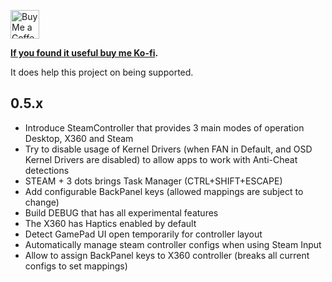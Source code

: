 <a href='https://ko-fi.com/ayufan' target='_blank'><img height='35' style='border:0px;height:46px;' src='https://az743702.vo.msecnd.net/cdn/kofi3.png?v=0' alt='Buy Me a Coffee at ko-fi.com' />

**If you found it useful buy me [Ko-fi](https://ko-fi.com/ayufan).**

It does help this project on being supported.

## 0.5.x

- Introduce SteamController that provides 3 main modes of operation Desktop, X360 and Steam
- Try to disable usage of Kernel Drivers (when FAN in Default, and OSD Kernel Drivers are disabled)
  to allow apps to work with Anti-Cheat detections
- STEAM + 3 dots brings Task Manager (CTRL+SHIFT+ESCAPE)
- Add configurable BackPanel keys (allowed mappings are subject to change)
- Build DEBUG that has all experimental features
- The X360 has Haptics enabled by default
- Detect GamePad UI open temporarily for controller layout
- Automatically manage steam controller configs when using Steam Input
- Allow to assign BackPanel keys to X360 controller (breaks all current configs to set mappings)
